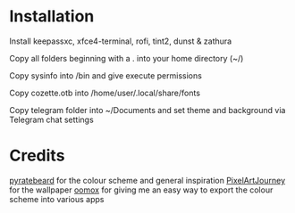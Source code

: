 # Installation

Install keepassxc, xfce4-terminal, rofi, tint2, dunst & zathura

Copy all folders beginning with a . into your home directory (~/)

Copy sysinfo into /bin and give execute permissions

Copy cozette.otb into /home/user/.local/share/fonts

Copy telegram folder into ~/Documents and set theme and background via Telegram chat settings

# Credits

[pyratebeard](https://wwww.pyratebeard.net) for the colour scheme and general inspiration
[PixelArtJourney](https://twitter.com/PixelArtJourney) for the wallpaper
[oomox](https://github.com/themix-project/oomox) for giving me an easy way to export the colour scheme into various apps

